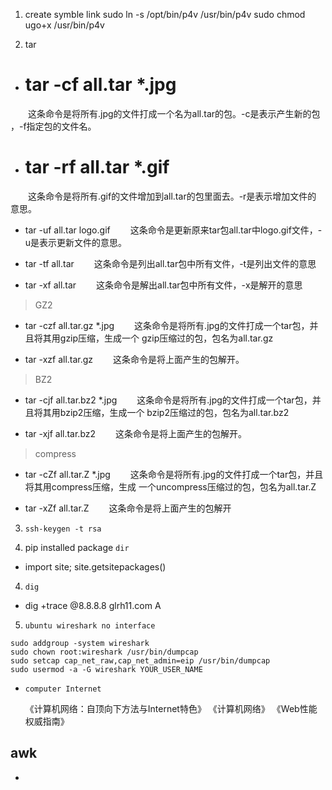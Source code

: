 1. create symble link
sudo ln -s /opt/bin/p4v /usr/bin/p4v
sudo chmod ugo+x /usr/bin/p4v

2. tar 

* # tar -cf all.tar *.jpg
　　这条命令是将所有.jpg的文件打成一个名为all.tar的包。-c是表示产生新的包
，-f指定包的文件名。 

* # tar -rf all.tar *.gif
　　这条命令是将所有.gif的文件增加到all.tar的包里面去。-r是表示增加文件的
意思。 

*  tar -uf all.tar logo.gif
　　这条命令是更新原来tar包all.tar中logo.gif文件，-u是表示更新文件的意思。 

* tar -tf all.tar
　　这条命令是列出all.tar包中所有文件，-t是列出文件的意思 

* tar -xf all.tar
　　这条命令是解出all.tar包中所有文件，-x是解开的意思 

> GZ2

* tar -czf all.tar.gz *.jpg
　　这条命令是将所有.jpg的文件打成一个tar包，并且将其用gzip压缩，生成一个
gzip压缩过的包，包名为all.tar.gz 

* tar -xzf all.tar.gz
　　这条命令是将上面产生的包解开。 

> BZ2

* tar -cjf all.tar.bz2 *.jpg
　　这条命令是将所有.jpg的文件打成一个tar包，并且将其用bzip2压缩，生成一个
bzip2压缩过的包，包名为all.tar.bz2 

* tar -xjf all.tar.bz2
　　这条命令是将上面产生的包解开。 

> compress

* tar -cZf all.tar.Z *.jpg
　　这条命令是将所有.jpg的文件打成一个tar包，并且将其用compress压缩，生成
一个uncompress压缩过的包，包名为all.tar.Z 

*  tar -xZf all.tar.Z
　　这条命令是将上面产生的包解开 


3. `ssh-keygen -t rsa`


4. pip installed package `dir`

* import site; site.getsitepackages()

4. `dig`

*  dig +trace @8.8.8.8 glrh11.com A

5. `ubuntu wireshark no interface`

```
sudo addgroup -system wireshark
sudo chown root:wireshark /usr/bin/dumpcap
sudo setcap cap_net_raw,cap_net_admin=eip /usr/bin/dumpcap
sudo usermod -a -G wireshark YOUR_USER_NAME
```

* `computer Internet`

    《计算机网络：自顶向下方法与Internet特色》
    《计算机网络》
    《Web性能权威指南》


## awk

* 



